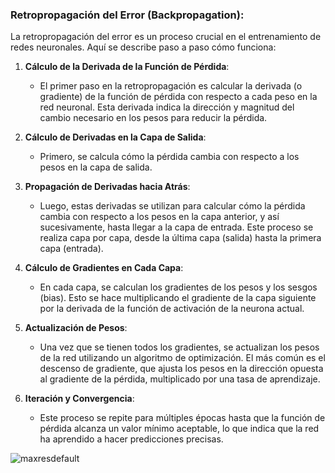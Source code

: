 ### Retropropagación del Error (Backpropagation):

La retropropagación del error es un proceso crucial en el entrenamiento de redes neuronales. Aquí se describe paso a paso cómo funciona:

1. **Cálculo de la Derivada de la Función de Pérdida**: 
   - El primer paso en la retropropagación es calcular la derivada (o gradiente) de la función de pérdida con respecto a cada peso en la red neuronal. Esta derivada indica la dirección y magnitud del cambio necesario en los pesos para reducir la pérdida.

2. **Cálculo de Derivadas en la Capa de Salida**:
   - Primero, se calcula cómo la pérdida cambia con respecto a los pesos en la capa de salida.

3. **Propagación de Derivadas hacia Atrás**:
   - Luego, estas derivadas se utilizan para calcular cómo la pérdida cambia con respecto a los pesos en la capa anterior, y así sucesivamente, hasta llegar a la capa de entrada. Este proceso se realiza capa por capa, desde la última capa (salida) hasta la primera capa (entrada).

4. **Cálculo de Gradientes en Cada Capa**:
   - En cada capa, se calculan los gradientes de los pesos y los sesgos (bias). Esto se hace multiplicando el gradiente de la capa siguiente por la derivada de la función de activación de la neurona actual.

5. **Actualización de Pesos**:
   - Una vez que se tienen todos los gradientes, se actualizan los pesos de la red utilizando un algoritmo de optimización. El más común es el descenso de gradiente, que ajusta los pesos en la dirección opuesta al gradiente de la pérdida, multiplicado por una tasa de aprendizaje.
     
6. **Iteración y Convergencia**:
   - Este proceso se repite  para múltiples épocas  hasta que la función de pérdida alcanza un valor mínimo aceptable, lo que indica que la red ha aprendido a hacer predicciones precisas.

![maxresdefault](https://github.com/ManuelMorenoNeria/NeuralNetworks/assets/114908218/a13ee79a-395a-45f2-8d11-5a7861b33524)
